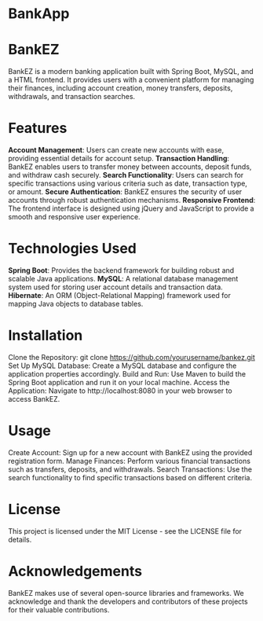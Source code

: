 # BankApp

# BankEZ
BankEZ is a modern banking application built with Spring Boot, MySQL, and a HTML frontend. It provides users with a convenient platform for managing their finances, including account creation, money transfers, deposits, withdrawals, and transaction searches.

# Features
**Account Management**: Users can create new accounts with ease, providing essential details for account setup.
**Transaction Handling**: BankEZ enables users to transfer money between accounts, deposit funds, and withdraw cash securely.
**Search Functionality**: Users can search for specific transactions using various criteria such as date, transaction type, or amount.
**Secure Authentication**: BankEZ ensures the security of user accounts through robust authentication mechanisms.
**Responsive Frontend**: The frontend interface is designed using jQuery and JavaScript to provide a smooth and responsive user experience.

# Technologies Used
**Spring Boot**: Provides the backend framework for building robust and scalable Java applications.
**MySQL**: A relational database management system used for storing user account details and transaction data.
**Hibernate**: An ORM (Object-Relational Mapping) framework used for mapping Java objects to database tables.


# Installation
Clone the Repository: git clone https://github.com/yourusername/bankez.git
Set Up MySQL Database: Create a MySQL database and configure the application properties accordingly.
Build and Run: Use Maven to build the Spring Boot application and run it on your local machine.
Access the Application: Navigate to http://localhost:8080 in your web browser to access BankEZ.

# Usage
Create Account: Sign up for a new account with BankEZ using the provided registration form.
Manage Finances: Perform various financial transactions such as transfers, deposits, and withdrawals.
Search Transactions: Use the search functionality to find specific transactions based on different criteria.


# License
This project is licensed under the MIT License - see the LICENSE file for details.

# Acknowledgements
BankEZ makes use of several open-source libraries and frameworks. We acknowledge and thank the developers and contributors of these projects for their valuable contributions.
